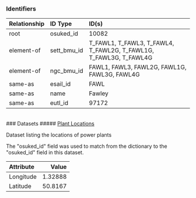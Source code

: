 ### Identifiers

| Relationship   | ID Type     | ID(s)                                                             |
|:---------------|:------------|:------------------------------------------------------------------|
| root           | osuked_id   | 10082                                                             |
| element-of     | sett_bmu_id | T_FAWL1, T_FAWL3, T_FAWL4, T_FAWL2G, T_FAWL1G, T_FAWL3G, T_FAWL4G |
| element-of     | ngc_bmu_id  | FAWL1, FAWL3, FAWL2G, FAWL1G, FAWL3G, FAWL4G                      |
| same-as        | esail_id    | FAWL                                                              |
| same-as        | name        | Fawley                                                            |
| same-as        | eutl_id     | 97172                                                             |

<br>
### Datasets
##### <a href="https://raw.githubusercontent.com/OSUKED/Dictionary-Datasets/main/datasets/plant-locations/datapackage.json">Plant Locations</a>

Dataset listing the locations of power plants

The "osuked_id" field was used to match from the dictionary to the "osuked_id" field in this dataset.

| Attribute   |    Value |
|:------------|---------:|
| Longitude   |  1.32888 |
| Latitude    | 50.8167  |
